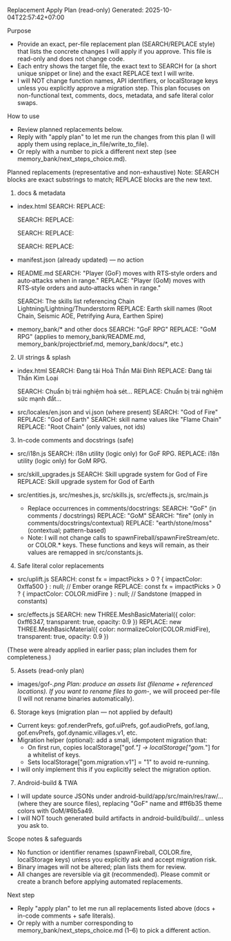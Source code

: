 Replacement Apply Plan (read-only)
Generated: 2025-10-04T22:57:42+07:00

Purpose
- Provide an exact, per-file replacement plan (SEARCH/REPLACE style) that lists the concrete changes I will apply if you approve. This file is read-only and does not change code.
- Each entry shows the target file, the exact text to SEARCH for (a short unique snippet or line) and the exact REPLACE text I will write.
- I will NOT change function names, API identifiers, or localStorage keys unless you explicitly approve a migration step. This plan focuses on non-functional text, comments, docs, metadata, and safe literal color swaps.

How to use
- Review planned replacements below.
- Reply with "apply plan" to let me run the changes from this plan (I will apply them using replace_in_file/write_to_file).
- Or reply with a number to pick a different next step (see memory_bank/next_steps_choice.md).

Planned replacements (representative and non-exhaustive)
Note: SEARCH blocks are exact substrings to match; REPLACE blocks are the new text.

1) docs & metadata
- index.html
  SEARCH: <title>GoF RPG</title>
  REPLACE: <title>GoM RPG</title>

  SEARCH: <meta name="theme-color" content="#ff6b35" />
  REPLACE: <meta name="theme-color" content="#6b5a49" />

  SEARCH: <meta property="og:title" content="God of Fire RPG" />
  REPLACE: <meta property="og:title" content="God of Earth RPG" />

  SEARCH: <meta property="og:description" content="Top-down action game with God of Fire and volcanic fire abilities." />
  REPLACE: <meta property="og:description" content="Top-down action game with God of Earth and earthen abilities." />

- manifest.json (already updated) — no action
- README.md
  SEARCH: "Player (GoF) moves with RTS‑style orders and auto‑attacks when in range."
  REPLACE: "Player (GoM) moves with RTS‑style orders and auto‑attacks when in range."

  SEARCH: The skills list referencing Chain Lightning/Lightning/Thunderstorm
  REPLACE: Earth skill names (Root Chain, Seismic AOE, Petrifying Aura, Earthen Spire)

- memory_bank/* and other docs
  SEARCH: "GoF RPG"
  REPLACE: "GoM RPG"
  (applies to memory_bank/README.md, memory_bank/projectbrief.md, memory_bank/docs/*, etc.)

2) UI strings & splash
- index.html
  SEARCH: Đang tải Hoả Thần Mãi Đỉnh
  REPLACE: Đang tải Thần Kim Loại

  SEARCH: Chuẩn bị trải nghiệm hoả sét…
  REPLACE: Chuẩn bị trải nghiệm sức mạnh đất…

- src/locales/en.json and vi.json (where present)
  SEARCH: "God of Fire"
  REPLACE: "God of Earth"
  SEARCH: skill name values like "Flame Chain"
  REPLACE: "Root Chain" (only values, not ids)

3) In-code comments and docstrings (safe)
- src/i18n.js
  SEARCH: i18n utility (logic only) for GoF RPG.
  REPLACE: i18n utility (logic only) for GoM RPG.

- src/skill_upgrades.js
  SEARCH: Skill upgrade system for God of Fire
  REPLACE: Skill upgrade system for God of Earth

- src/entities.js, src/meshes.js, src/skills.js, src/effects.js, src/main.js
  - Replace occurrences in comments/docstrings:
    SEARCH: "GoF" (in comments / docstrings)
    REPLACE: "GoM"
    SEARCH: "fire" (only in comments/docstrings/contextual)
    REPLACE: "earth/stone/moss" (contextual; pattern-based)
  - Note: I will not change calls to spawnFireball/spawnFireStream/etc. or COLOR.* keys. These functions and keys will remain, as their values are remapped in src/constants.js.

4) Safe literal color replacements
- src/uplift.js
  SEARCH: const fx = impactPicks > 0 ? { impactColor: 0xffa500 } : null; // Ember orange
  REPLACE: const fx = impactPicks > 0 ? { impactColor: COLOR.midFire } : null; // Sandstone (mapped in constants)

- src/effects.js
  SEARCH: new THREE.MeshBasicMaterial({ color: 0xff6347, transparent: true, opacity: 0.9 })
  REPLACE: new THREE.MeshBasicMaterial({ color: normalizeColor(COLOR.midFire), transparent: true, opacity: 0.9 })

(These were already applied in earlier pass; plan includes them for completeness.)

5) Assets (read-only plan)
- images/gof-*.png
  Plan: produce an assets list (filename + referenced locations). If you want to rename files to gom-*, we will proceed per-file (I will not rename binaries automatically).

6) Storage keys (migration plan — not applied by default)
- Current keys: gof.renderPrefs, gof.uiPrefs, gof.audioPrefs, gof.lang, gof.envPrefs, gof.dynamic.villages.v1, etc.
- Migration helper (optional): add a small, idempotent migration that:
  - On first run, copies localStorage["gof.*"] -> localStorage["gom.*"] for a whitelist of keys.
  - Sets localStorage["gom.migration.v1"] = "1" to avoid re-running.
- I will only implement this if you explicitly select the migration option.

7) Android-build & TWA
- I will update source JSONs under android-build/app/src/main/res/raw/... (where they are source files), replacing "GoF" name and #ff6b35 theme colors with GoM/#6b5a49.
- I will NOT touch generated build artifacts in android-build/build/... unless you ask to.

Scope notes & safeguards
- No function or identifier renames (spawnFireball, COLOR.fire, localStorage keys) unless you explicitly ask and accept migration risk.
- Binary images will not be altered; plan lists them for review.
- All changes are reversible via git (recommended). Please commit or create a branch before applying automated replacements.

Next step
- Reply "apply plan" to let me run all replacements listed above (docs + in-code comments + safe literals).
- Or reply with a number corresponding to memory_bank/next_steps_choice.md (1–6) to pick a different action.
